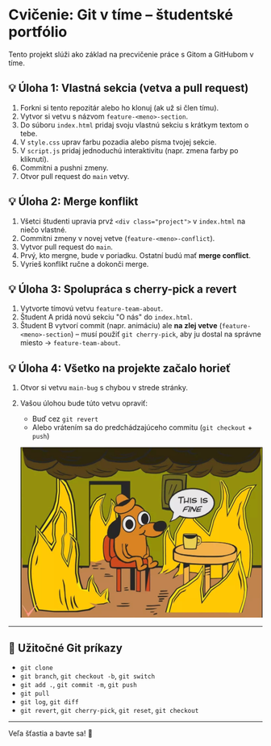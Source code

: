 
# Cvičenie: Git v tíme – študentské portfólio

Tento projekt slúži ako základ na precvičenie práce s Gitom a GitHubom v tíme.

## 💡 Úloha 1: Vlastná sekcia (vetva a pull request)
1. Forkni si tento repozitár alebo ho klonuj (ak už si člen tímu).
2. Vytvor si vetvu s názvom `feature-<meno>-section`.
3. Do súboru `index.html` pridaj svoju vlastnú sekciu s krátkym textom o tebe.
4. V `style.css` uprav farbu pozadia alebo písma tvojej sekcie.
5. V `script.js` pridaj jednoduchú interaktivitu (napr. zmena farby po kliknutí).
6. Commitni a pushni zmeny.
7. Otvor pull request do `main` vetvy.

## 💡 Úloha 2: Merge konflikt
1. Všetci študenti upravia prvź `<div class="project">` v `index.html` na niečo vlastné.
2. Commitni zmeny v novej vetve (`feature-<meno>-conflict`).
3. Vytvor pull request do `main`.
4. Prvý, kto mergne, bude v poriadku. Ostatní budú mať **merge conflict**.
5. Vyrieš konflikt ručne a dokonči merge.

## 💡 Úloha 3: Spolupráca s cherry-pick a revert
1. Vytvorte tímovú vetvu `feature-team-about`.
2. Študent A pridá novú sekciu "O nás" do `index.html`.
3. Študent B vytvorí commit (napr. animáciu) ale **na zlej vetve** (`feature-<meno>-section`) – musí použiť `git cherry-pick`, aby ju dostal na správne miesto -> `feature-team-about`.

## 💡 Úloha 4: Všetko na projekte začalo horieť
1. Otvor si vetvu `main-bug` s chybou v strede stránky.
2. Vašou úlohou bude túto vetvu opraviť:
   - Buď cez `git revert`
   - Alebo vrátením sa do predchádzajúceho commitu (`git checkout` + `push`)

   ![alt text](image.png)

---

## 🧠 Užitočné Git príkazy
- `git clone`
- `git branch`, `git checkout -b`, `git switch`
- `git add .`, `git commit -m`, `git push`
- `git pull`
- `git log`, `git diff`
- `git revert`, `git cherry-pick`, `git reset`, `git checkout`

---

Veľa šťastia a bavte sa! 🚀
